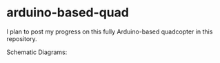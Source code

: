 # arduino-based-quad
I plan to post my progress on this fully Arduino-based quadcopter in this repository. 

Schematic Diagrams:
